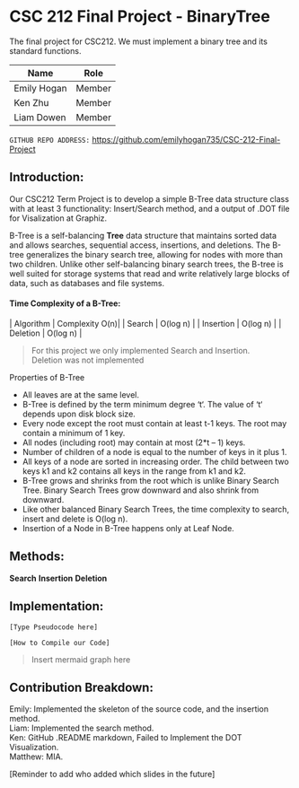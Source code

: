 # CSC 212 Final Project - BinaryTree
The final project for CSC212. We must implement a binary tree and its standard functions.


|      Name     |     Role    |
| ------------- | ------------- |
| Emily Hogan   | Member  |
| Ken Zhu       | Member  |
| Liam Dowen    | Member  |

`GITHUB REPO ADDRESS:` https://github.com/emilyhogan735/CSC-212-Final-Project

## Introduction:
Our CSC212 Term Project is to develop a simple B-Tree data structure class with at least 3 functionality:
Insert/Search method, and a output of .DOT file for Visalization at Graphiz.

B-Tree is a self-balancing **Tree** data structure that maintains sorted data and allows searches, sequential access, insertions, and deletions.
The B-tree generalizes the binary search tree, allowing for nodes with more than two children. Unlike other self-balancing binary search trees, the B-tree is well suited for storage systems that read and write relatively large blocks of data, such as databases and file systems.

#### Time Complexity of a B-Tree:
| Algorithm | Complexity O(n)|
| Search | O(log n) |
| Insertion | O(log n) |
| Deletion | O(log n) |

>For this project we only implemented Search and Insertion.\
>Deletion was not implemented

Properties of B-Tree
* All leaves are at the same level.
* B-Tree is defined by the term minimum degree ‘t‘. The value of ‘t‘ depends upon disk block size.
* Every node except the root must contain at least t-1 keys. The root may contain a minimum of 1 key.
* All nodes (including root) may contain at most (2*t – 1) keys.
* Number of children of a node is equal to the number of keys in it plus 1.
* All keys of a node are sorted in increasing order. The child between two keys k1 and k2 contains all keys in the range from k1 and k2.
* B-Tree grows and shrinks from the root which is unlike Binary Search Tree. Binary Search Trees grow downward and also shrink from downward.
* Like other balanced Binary Search Trees, the time complexity to search, insert and delete is O(log n).
* Insertion of a Node in B-Tree happens only at Leaf Node.

## Methods:

**Search**
**Insertion**
**Deletion**

## Implementation:
```
[Type Pseudocode here]
```

```
[How to Compile our Code]
```
>Insert mermaid graph here

## Contribution Breakdown:
Emily: Implemented the skeleton of the source code, and the insertion method.\
Liam: Implemented the search method.\
Ken: GitHub .README markdown, Failed to Implement the DOT Visualization.\
Matthew: MIA.

[Reminder to add who added which slides in the future]
